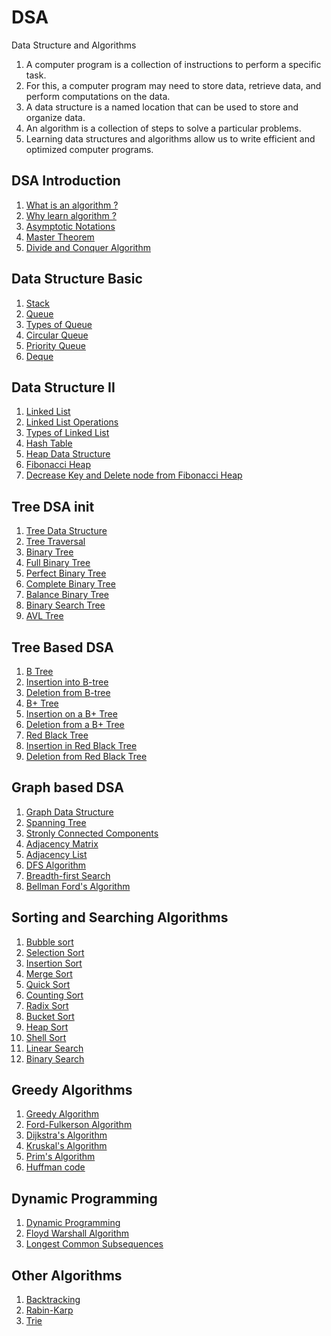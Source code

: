 # DSA
Data Structure and Algorithms

1. A computer program is a collection of instructions to perform a specific task.
2. For this, a computer program may need to store data, retrieve data, and perform computations on the data.
3. A data structure is a named location that can be used to store and organize data.
4. An algorithm is a collection of steps to solve a particular problems.
5. Learning data structures and algorithms allow us to write efficient and optimized computer programs.


## DSA Introduction

1. [What is an algorithm ?](https://github.com/engineer-ece/DSA/blob/master/pages/1/1.md)
2. [Why learn algorithm ?](https://github.com/engineer-ece/DSA/blob/master/pages/1/2.md)
3. [Asymptotic Notations](https://github.com/engineer-ece/DSA/blob/master/pages/1/3.md)
4. [Master Theorem](https://github.com/engineer-ece/DSA/blob/master/pages/1/4.md)
5. [Divide and Conquer Algorithm](https://github.com/engineer-ece/DSA/blob/master/pages/1/5.md)

## Data Structure Basic

1. [Stack]()
2. [Queue]()
3. [Types of Queue]()
4. [Circular Queue]()
5. [Priority Queue]()
6. [Deque]()

## Data Structure II

1. [Linked List]()
2. [Linked List Operations]()
3. [Types of Linked List]()
4. [Hash Table]()
5. [Heap Data Structure]()
6. [Fibonacci Heap]()
7. [Decrease Key and Delete node from Fibonacci Heap]()

## Tree DSA init

1. [Tree Data Structure]()
2. [Tree Traversal]()
3. [Binary Tree]()
4. [Full Binary Tree]()
5. [Perfect Binary Tree]()
6. [Complete Binary Tree]()
7. [Balance Binary Tree]()
8. [Binary Search Tree]() 
9. [AVL Tree]()

## Tree Based DSA

1. [B Tree]()
2. [Insertion into B-tree]()
3. [Deletion from B-tree]()
4. [B+ Tree]()
5. [Insertion on a B+ Tree]()
6. [Deletion from a B+ Tree]()
7. [Red Black Tree]()
8. [Insertion in Red Black Tree]()
9. [Deletion from Red Black Tree]()

## Graph based DSA

1. [Graph Data Structure]()
2. [Spanning Tree]()
3. [Stronly Connected Components]()
4. [Adjacency Matrix]()
5. [Adjacency List]()
6. [DFS Algorithm]()
7. [Breadth-first Search]()
8. [Bellman Ford's Algorithm]()

## Sorting and Searching Algorithms

1. [Bubble sort]()
2. [Selection Sort]()
3. [Insertion Sort]()
4. [Merge Sort]()
5. [Quick Sort]()
6. [Counting Sort]()
7. [Radix Sort]()
8. [Bucket Sort]()
9. [Heap Sort]()
10. [Shell Sort]()
11. [Linear Search]()
12. [Binary Search]()

## Greedy Algorithms

1. [Greedy Algorithm]()
2. [Ford-Fulkerson Algorithm]()
3. [Dijkstra's Algorithm]()
4. [Kruskal's Algorithm]()
5. [Prim's Algorithm]()
6. [Huffman code]()

## Dynamic Programming

1. [Dynamic Programming]()
2. [Floyd Warshall Algorithm]()
3. [Longest Common Subsequences]()

## Other Algorithms

1. [Backtracking]() 
2. [Rabin-Karp]()
3. [Trie]()


